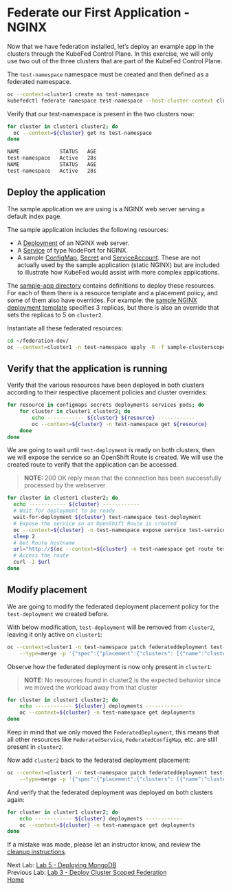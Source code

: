 <a id="markdown-example-application" name="example-application"></a>
# Federate our First Application - NGINX

Now that we have federation installed, let’s deploy an example app in the
clusters through the KubeFed Control Plane. In this exercise, we will only use two out of the three clusters that are part of the KubeFed Control Plane.

The `test-namespace` namespace must be created and then defined as a federated namespace.
~~~sh
oc --context=cluster1 create ns test-namespace
kubefedctl federate namespace test-namespace --host-cluster-context cluster1
~~~

Verify that our test-namespace is present in the two clusters now:

~~~sh
for cluster in cluster1 cluster2; do
  oc --context=${cluster} get ns test-namespace
done

NAME             STATUS   AGE
test-namespace   Active   28s
NAME             STATUS   AGE
test-namespace   Active   28s
~~~

<a id="markdown-deploy-the-application" name="deploy-the-application"></a>
## Deploy the application

The sample application we are using is a NGINX web server serving a default index page.

The sample application includes the following resources:

-   A [Deployment](https://kubernetes.io/docs/concepts/workloads/controllers/deployment/) of an NGINX web server.
-   A [Service](https://kubernetes.io/docs/concepts/services-networking/service/) of type NodePort for NGINX.
-   A sample [ConfigMap](https://kubernetes.io/docs/tasks/configure-pod-container/configure-pod-configmap/), [Secret](https://kubernetes.io/docs/concepts/configuration/secret/) and [ServiceAccount](https://kubernetes.io/docs/tasks/configure-pod-container/configure-service-account/). These are not actually used by
    the sample application (static NGINX) but are included to illustrate how
    KubeFed would assist with more complex applications.

The [sample-app directory](../sample-clusterscoped/) contains definitions to deploy these resources. For each of them there is a resource template and a placement policy, and some of
them also have overrides. For example: the [sample NGINX deployment template](../sample-clusterscoped/federateddeployment.yaml)
specifies 3 replicas, but there is also an override that sets the replicas to 5
on `cluster2`.

Instantiate all these federated resources:

~~~sh
cd ~/federation-dev/
oc --context=cluster1 -n test-namespace apply -R -f sample-clusterscoped/
~~~

<a id="markdown-verify-that-the-application-is-running" name="verify-that-the-application-is-running"></a>
## Verify that the application is running

Verify that the various resources have been deployed in both clusters according
to their respective placement policies and cluster overrides:

~~~sh
for resource in configmaps secrets deployments services pods; do
    for cluster in cluster1 cluster2; do
        echo ------------ ${cluster} ${resource} ------------
        oc --context=${cluster} -n test-namespace get ${resource}
    done
done
~~~

We are going to wait until `test-deployment` is ready on both clusters, then we will expose the service so an OpenShift Route is created. We will use the created route to verify that the application can be accessed.

> **NOTE:** 200 OK reply mean that the connection has been successfully processed by the webserver

~~~sh
for cluster in cluster1 cluster2; do
  echo ------------ ${cluster} ------------
  # Wait for deployment to be ready
  wait-for-deployment ${cluster} test-namespace test-deployment
  # Expose the service so an OpenShift Route is created
  oc --context=${cluster} -n test-namespace expose service test-service
  sleep 2
  # Get Route hostname
  url="http://$(oc --context=${cluster} -n test-namespace get route test-service -o jsonpath='{.spec.host}')"
  # Access the route
  curl -I $url
done
~~~

<a id="markdown-modify-placement" name="modify-placement"></a>
## Modify placement

We are going to modify the federated deployment placement policy for the `test-deployment` we created before.

With below modification, `test-deployment` will be removed from `cluster2`, leaving it only active on `cluster1`:

~~~sh
oc --context=cluster1 -n test-namespace patch federateddeployment test-deployment \
    --type=merge -p '{"spec":{"placement":{"clusters": [{"name":"cluster1"}]}}}'
~~~

Observe how the federated deployment is now only present in `cluster1`:

> **NOTE:** No resources found in cluster2 is the expected behavior since we moved the workload away from that cluster

~~~sh
for cluster in cluster1 cluster2; do
    echo ------------ ${cluster} deployments ------------
    oc --context=${cluster} -n test-namespace get deployments
done
~~~

Keep in mind that we only moved the `FederatedDeployment`, this means that all other resources like `FederatedService`, `FederatedConfigMap`, etc. are still present in `cluster2`.

Now add `cluster2` back to the federated deployment placement:

~~~sh
oc --context=cluster1 -n test-namespace patch federateddeployment test-deployment \
    --type=merge -p '{"spec":{"placement":{"clusters": [{"name":"cluster1"}, {"name":"cluster2"}]}}}'
~~~

And verify that the federated deployment was deployed on both clusters again:

~~~sh
for cluster in cluster1 cluster2; do
    echo ------------ ${cluster} deployments ------------
    oc --context=${cluster} -n test-namespace get deployments
done
~~~

If a mistake was made, please let an instructor know, and review the [cleanup instructions](./cleanup-instructions.md).

Next Lab: [Lab 5 - Deploying MongoDB](./5.md)<br>
Previous Lab: [Lab 3 - Deploy Cluster Scoped Federation](./3.md)<br>
[Home](./README.md)
